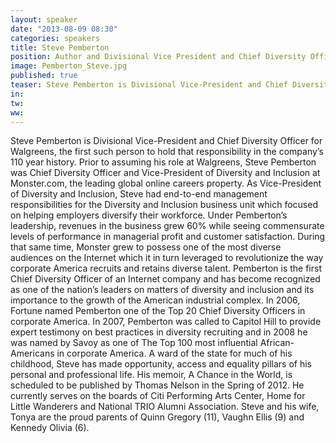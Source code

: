 ```yaml
---
layout: speaker
date: "2013-08-09 08:30"
categories: speakers
title: Steve Pemberton
position: Author and Divisional Vice President and Chief Diversity Officer, Walgreens
image: Pemberton_Steve.jpg
published: true
teaser: Steve Pemberton is Divisional Vice-President and Chief Diversity Officer for Walgreens, the first such person to hold that responsibility in the company’s 110 year history. 
in:
tw:
ww: 
---
```

Steve Pemberton is Divisional Vice-President and Chief Diversity Officer for Walgreens, the first such person to hold that responsibility in the company’s 110 year history. Prior to assuming his role at Walgreens, Steve Pemberton was Chief Diversity Officer and Vice-President of Diversity and Inclusion at Monster.com, the leading global online careers property. As Vice-President of Diversity and Inclusion, Steve had end-to-end management responsibilities for the Diversity and Inclusion business unit which focused on helping employers diversify their workforce. 
Under Pemberton’s leadership, revenues in the business grew 60% while seeing commensurate levels of performance in managerial profit and customer satisfaction. During that same time, Monster grew to possess one of the most diverse audiences on the Internet which it in turn leveraged to revolutionize the way corporate America recruits and retains diverse talent.
Pemberton is the first Chief Diversity Officer of an Internet company and has become recognized as one of the nation’s leaders on matters of diversity and inclusion and its importance to the growth of the American industrial complex. In 2006, Fortune named Pemberton one of the Top 20 Chief Diversity Officers in corporate America. In 2007, Pemberton was called to Capitol Hill to provide expert testimony on best practices in diversity recruiting and in 2008 he was named by Savoy as one of The Top 100 most influential African-Americans in corporate America. 
A ward of the state for much of his childhood, Steve has made opportunity, access and equality pillars of his personal and professional life. His memoir, A Chance in the World, is scheduled to be published by Thomas Nelson in the Spring of 2012. He currently serves on the boards of Citi Performing Arts Center, Home for Little Wanderers and National TRIO Alumni Association.
Steve and his wife, Tonya are the proud parents of Quinn Gregory (11), Vaughn Ellis (9) and Kennedy Olivia (6).

